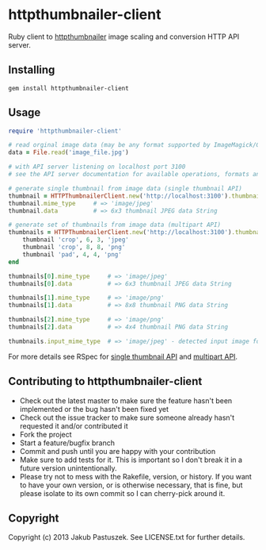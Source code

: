 # httpthumbnailer-client

Ruby client to [httpthumbnailer](http://github.com/jpastuszek/httpthumbnailer) image scaling and conversion HTTP API server.

## Installing

    gem install httpthumbnailer-client

## Usage

```ruby
require 'httpthumbnailer-client'

# read orginal image data (may be any format supported by ImageMagick/GraphicsMagick installation on the server)
data = File.read('image_file.jpg')

# with API server listening on localhost port 3100
# see the API server documentation for available operations, formats and options

# generate single thumbnail from image data (single thumbnail API)
thumbnail = HTTPThumbnailerClient.new('http://localhost:3100').thumbnail(data, 'crop', 6, 3, 'jpeg')
thumbnail.mime_type 	# => 'image/jpeg'
thumbnail.data 			# => 6x3 thumbnail JPEG data String

# generate set of thumbnails from image data (multipart API)
thumbnails = HTTPThumbnailerClient.new('http://localhost:3100').thumbnail(data) do
	thumbnail 'crop', 6, 3, 'jpeg' 
	thumbnail 'crop', 8, 8, 'png'
	thumbnail 'pad', 4, 4, 'png'
end

thumbnails[0].mime_type 	# => 'image/jpeg'
thumbnails[0].data 			# => 6x3 thumbnail JPEG data String

thumbnails[1].mime_type 	# => 'image/png'
thumbnails[1].data 			# => 8x8 thumbnail PNG data String

thumbnails[2].mime_type		# => 'image/png'
thumbnails[2].data			# => 4x4 thumbnail PNG data String

thumbnails.input_mime_type	# => 'image/jpeg' - detected input image format by API server (content based)
```

For more details see RSpec for [single thumbnail API](http://github.com/jpastuszek/httpthumbnailer-client/blob/master/spec/thumbnail_spec.rb) and [multipart API](http://github.com/jpastuszek/httpthumbnailer-client/blob/master/spec/thumbnails_spec.rb).

## Contributing to httpthumbnailer-client
 
* Check out the latest master to make sure the feature hasn't been implemented or the bug hasn't been fixed yet
* Check out the issue tracker to make sure someone already hasn't requested it and/or contributed it
* Fork the project
* Start a feature/bugfix branch
* Commit and push until you are happy with your contribution
* Make sure to add tests for it. This is important so I don't break it in a future version unintentionally.
* Please try not to mess with the Rakefile, version, or history. If you want to have your own version, or is otherwise necessary, that is fine, but please isolate to its own commit so I can cherry-pick around it.

## Copyright

Copyright (c) 2013 Jakub Pastuszek. See LICENSE.txt for
further details.

